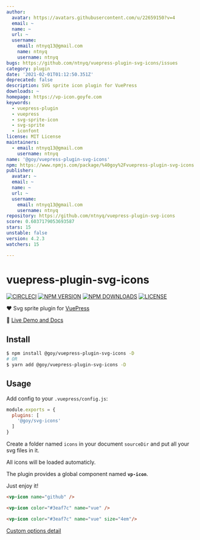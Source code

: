 ```yaml
---
author:
  avatar: https://avatars.githubusercontent.com/u/22659150?v=4
  email: ~
  name: ~
  url: ~
  username:
    email: ntnyq13@gmail.com
    name: ntnyq
    username: ntnyq
bugs: https://github.com/ntnyq/vuepress-plugin-svg-icons/issues
category: plugin
date: '2021-02-01T01:12:50.351Z'
deprecated: false
description: SVG sprite icon plugin for VuePress
downloads: ~
homepage: https://vp-icon.goyfe.com
keywords:
  - vuepress-plugin
  - vuepress
  - svg-sprite-icon
  - svg-sprite
  - iconfont
license: MIT License
maintainers:
  - email: ntnyq13@gmail.com
    username: ntnyq
name: '@goy/vuepress-plugin-svg-icons'
npm: https://www.npmjs.com/package/%40goy%2Fvuepress-plugin-svg-icons
publisher:
  avatar: ~
  email: ~
  name: ~
  url: ~
  username:
    email: ntnyq13@gmail.com
    username: ntnyq
repository: https://github.com/ntnyq/vuepress-plugin-svg-icons
score: 0.6037179053693587
stars: 15
unstable: false
version: 4.2.3
watchers: 15

---
```


# vuepress-plugin-svg-icons

[![CIRCLECI](https://img.shields.io/circleci/project/ntnyq/vuepress-plugin-svg-icons/master.svg?logo=circleci)](https://circleci.com/gh/ntnyq/vuepress-plugin-svg-icons)
[![NPM VERSION](https://img.shields.io/npm/v/@goy/vuepress-plugin-svg-icons.svg)](https://www.npmjs.com/package/@goy/vuepress-plugin-svg-icons)
[![NPM DOWNLOADS](https://img.shields.io/npm/dy/@goy/vuepress-plugin-svg-icons.svg)](https://www.npmjs.com/package/@goy/vuepress-plugin-svg-icons)
[![LICENSE](https://img.shields.io/github/license/ntnyq/vuepress-plugin-svg-icons.svg)](https://github.com/ntnyq/vuepress-plugin-svg-icons/blob/master/LICENSE)

:heart: Svg sprite plugin for [VuePress](https://vuepress.vuejs.org)

:book: [Live Demo and Docs](https://vp-icon.goyfe.com)

## Install

``` bash
$ npm install @goy/vuepress-plugin-svg-icons -D
# OR
$ yarn add @goy/vuepress-plugin-svg-icons -D
```

## Usage

Add config to your `.vuepress/config.js`:

``` js
module.exports = {
  plugins: [
    '@goy/svg-icons'
  ]
}
```

Create a folder named `icons` in your document `sourceDir` and put all your svg files in it.

All icons will be loaded automaticly. 

The plugin provides a global component named __`vp-icon`__. 

Just enjoy it!

``` markdown
<vp-icon name="github" />

<vp-icon color="#3eaf7c" name="vue" />

<vp-icon color="#3eaf7c" name="vue" size="4em"/>
```

[Custom options detail](https://vp-icon.goyfe.com/guide)
